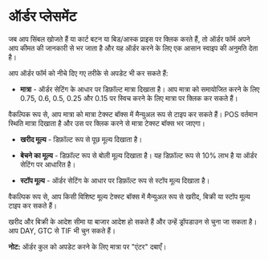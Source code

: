# **ऑर्डर प्लेसमेंट**

जब आप सिंबल खोजते हैं या कार्ट बटन या बिड/आस्क प्राइस पर क्लिक करते हैं, तो ऑर्डर फॉर्म अपने आप कीमत की जानकारी से भर जाता है और यह ऑर्डर करने के लिए एक आसान स्वाइप की अनुमति देता है।

आप ऑर्डर फॉर्म को नीचे दिए गए तरीके से अपडेट भी कर सकते हैं:

- **मात्रा** - ऑर्डर सेटिंग के आधार पर डिफ़ॉल्ट मात्रा दिखाता है। आप मात्रा को समायोजित करने के लिए 0.75, 0.6, 0.5, 0.25 और 0.15 पर स्विच करने के लिए मात्रा पर क्लिक कर सकते हैं।

वैकल्पिक रूप से, आप मात्रा को मात्रा टेक्स्ट बॉक्स में मैन्युअल रूप से टाइप कर सकते हैं। POS वर्तमान स्थिति मात्रा दिखाता है और उस पर क्लिक करने से मात्रा टेक्स्ट बॉक्स भर जाएगा।

- **खरीद मूल्य** - डिफ़ॉल्ट रूप से पूछ मूल्य दिखाता है।

- **बेचने का मूल्य** - डिफ़ॉल्ट रूप से बोली मूल्य दिखाता है। यह डिफ़ॉल्ट रूप से 10% लाभ है या ऑर्डर सेटिंग पर आधारित है।

- **स्टॉप मूल्य** - ऑर्डर सेटिंग के आधार पर डिफ़ॉल्ट रूप से स्टॉप मूल्य दिखाता है।

वैकल्पिक रूप से, आप किसी विशिष्ट मूल्य टेक्स्ट बॉक्स में मैन्युअल रूप से खरीद, बिक्री या स्टॉप मूल्य टाइप कर सकते हैं।

खरीद और बिक्री के आदेश सीमा या बाजार आदेश हो सकते हैं और उन्हें ड्रॉपडाउन से चुना जा सकता है। आप DAY, GTC से TIF भी चुन सकते हैं।

**नोट:** ऑर्डर कुल को अपडेट करने के लिए मात्रा पर "एंटर" दबाएँ।
